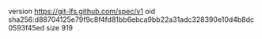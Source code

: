 version https://git-lfs.github.com/spec/v1
oid sha256:d88704125e79f9c8f4fd81bb6ebca9bb22a31adc328390e10d4b8dc0593f45ed
size 919
